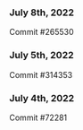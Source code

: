 ### July 8th, 2022

Commit #265530

### July 5th, 2022

Commit #314353


### July 4th, 2022

Commit #72281

